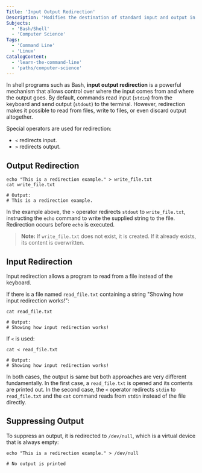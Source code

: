 ```yaml
---
Title: 'Input Output Redirection'
Description: 'Modifies the destination of standard input and output in a shell.'
Subjects:
  - 'Bash/Shell'
  - 'Computer Science'
Tags:
  - 'Command Line'
  - 'Linux'
CatalogContent:
  - 'learn-the-command-line'
  - 'paths/computer-science'
---
```


In shell programs such as Bash, **input output redirection** is a powerful mechanism that allows control over where the input comes from and where the output goes. By default, commands read input (`stdin`) from the keyboard and send output (`stdout`) to the terminal. However, redirection makes it possible to read from files, write to files, or even discard output altogether.

Special operators are used for redirection:

- `<` redirects input.
- `>` redirects output.

## Output Redirection

```shell
echo "This is a redirection example." > write_file.txt
cat write_file.txt

# Output:
# This is a redirection example.
```

In the example above, the `>` operator redirects `stdout` to `write_file.txt`, instructing the `echo` command to write the supplied string to
the file. Redirection occurs before `echo` is executed.

> **Note:** If `write_file.txt` does not exist, it is created. If it already exists, its content is overwritten.

## Input Redirection

Input redirection allows a program to read from a file instead of the keyboard.

If there is a file named `read_file.txt` containing a string "Showing how input redirection works!":

```shell
cat read_file.txt

# Output:
# Showing how input redirection works!
```

If `<` is used:

```shell
cat < read_file.txt

# Output:
# Showing how input redirection works!
```

In both cases, the output is same but both approaches are very different fundamentally. In the first case, a `read_file.txt` is opened and its
contents are printed out. In the second case, the `<` operator redirects `stdin` to `read_file.txt` and the `cat` command reads from `stdin`
instead of the file directly.

## Suppressing Output

To suppress an output, it is redirected to `/dev/null`, which is a virtual device that is always empty:

```shell
echo "This is a redirection example." > /dev/null

# No output is printed
```
